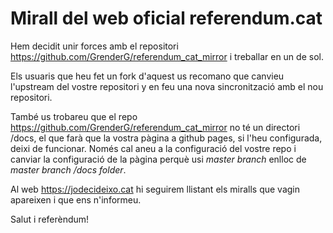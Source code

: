 # Mirall del web oficial referendum.cat

Hem decidit unir forces amb el repositori <https://github.com/GrenderG/referendum_cat_mirror> i treballar en un de sol.

Els usuaris que heu fet un fork d'aquest us recomano que canvieu l'upstream del vostre repositori y en feu una nova sincronització amb el nou repositori.



També us trobareu que el repo <https://github.com/GrenderG/referendum_cat_mirror> no té un directori /docs, el que farà que la vostra pàgina a github pages, si l'heu configurada, deixi de funcionar. Només cal aneu a la configuració del vostre repo i canviar la configuració de la pàgina perquè usi *master branch* enlloc de *master branch /docs folder*.

Al web <https://jodecideixo.cat> hi seguirem llistant els miralls que vagin apareixen i que ens n'informeu.

Salut i referèndum!
